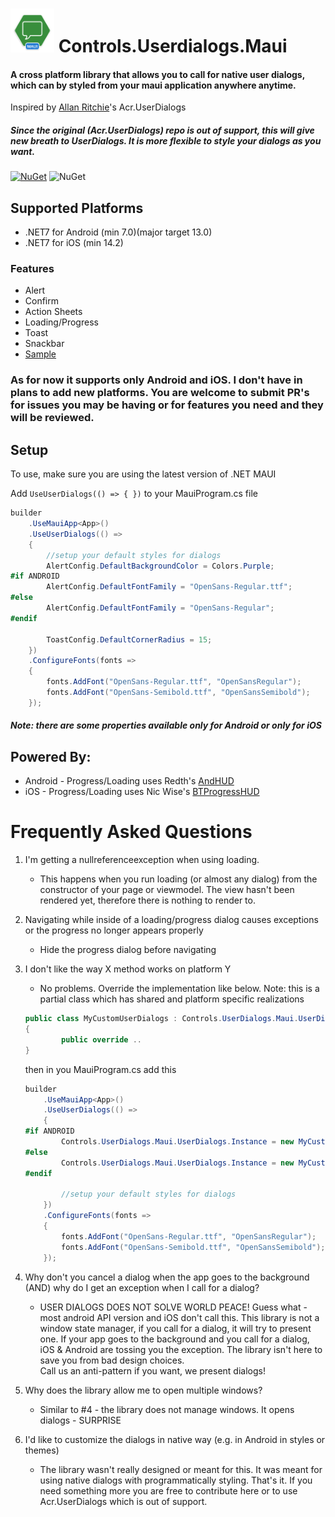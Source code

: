 # <img src="userdialogs_maui_icon.png" width="70" height="70"/> Controls.Userdialogs.Maui

#### A cross platform library that allows you to call for native user dialogs, which can by styled from your maui application anywhere anytime.

Inspired by [Allan Ritchie](https://github.com/aritchie)'s Acr.UserDialogs

##### Since the original (Acr.UserDialogs) repo is out of support, this will give new breath to UserDialogs. It is more flexible to style your dialogs as you want. 

[![NuGet](https://img.shields.io/nuget/v/Controls.UserDialogs.Maui.svg?maxAge=2592000)](https://www.nuget.org/packages/Controls.UserDialogs.Maui) ![NuGet](https://img.shields.io/nuget/dt/Controls.UserDialogs.Maui
)

## Supported Platforms

* .NET7 for Android (min 7.0)(major target 13.0)
* .NET7 for iOS (min 14.2)

### Features

* Alert
* Confirm
* Action Sheets
* Loading/Progress
* Toast
* Snackbar
* [Sample](https://github.com/Alex-Dobrynin/Maui.Controls.UserDialogs/Sample)

### As for now it supports only Android and iOS. I don't have in plans to add new platforms. You are welcome to submit PR's for issues you may be having or for features you need and they will be reviewed.

## Setup

To use, make sure you are using the latest version of .NET MAUI

Add ```UseUserDialogs(() => { })``` to your MauiProgram.cs file

```csharp
builder
    .UseMauiApp<App>()
    .UseUserDialogs(() =>
    {
        //setup your default styles for dialogs
        AlertConfig.DefaultBackgroundColor = Colors.Purple;
#if ANDROID
        AlertConfig.DefaultFontFamily = "OpenSans-Regular.ttf";
#else
        AlertConfig.DefaultFontFamily = "OpenSans-Regular";
#endif

        ToastConfig.DefaultCornerRadius = 15;
    })
    .ConfigureFonts(fonts =>
    {
        fonts.AddFont("OpenSans-Regular.ttf", "OpenSansRegular");
        fonts.AddFont("OpenSans-Semibold.ttf", "OpenSansSemibold");
    });
```

##### Note: there are some properties available only for Android or only for iOS

## Powered By:

* Android - Progress/Loading uses Redth's [AndHUD](https://github.com/Redth/AndHUD)
* iOS - Progress/Loading uses Nic Wise's [BTProgressHUD](https://github.com/nicwise/BTProgressHUD)

# Frequently Asked Questions

1. I'm getting a nullreferenceexception when using loading.
    * This happens when you run loading (or almost any dialog) from the constructor of your page or viewmodel.  The view hasn't been rendered yet, therefore there is nothing to render to.

2. Navigating while inside of a loading/progress dialog causes exceptions or the progress no longer appears properly
    * Hide the progress dialog before navigating

3. I don't like the way X method works on platform Y
    * No problems. Override the implementation like below. Note: this is a partial class which has shared and platform specific realizations


    ```csharp
    public class MyCustomUserDialogs : Controls.UserDialogs.Maui.UserDialogImplementation 
    {
            public override ..
    }
    ```

    then in you MauiProgram.cs add this

    ```csharp
    builder
        .UseMauiApp<App>()
        .UseUserDialogs(() =>
        {
    #if ANDROID
            Controls.UserDialogs.Maui.UserDialogs.Instance = new MyCustomUserDialogs(); //Android realization
    #else
            Controls.UserDialogs.Maui.UserDialogs.Instance = new MyCustomUserDialogs(); //iOS realization
    #endif

            //setup your default styles for dialogs
        })
        .ConfigureFonts(fonts =>
        {
            fonts.AddFont("OpenSans-Regular.ttf", "OpenSansRegular");
            fonts.AddFont("OpenSans-Semibold.ttf", "OpenSansSemibold");
        });
    ```

4. Why don't you cancel a dialog when the app goes to the background (AND) why do I get an exception when I call for a dialog?

    * USER DIALOGS DOES NOT SOLVE WORLD PEACE! Guess what - most android API version and iOS don't call this.  This library is not a window state manager, if you call for a dialog, 
        it will try to present one. If your app goes to the background and you call for a dialog, iOS & Android are tossing you the exception. The library isn't here to save you from bad design choices.  
        Call us an anti-pattern if you want, we present dialogs!

5. Why does the library allow me to open multiple windows?

    * Similar to #4 - the library does not manage windows. It opens dialogs - SURPRISE
    
6. I'd like to customize the dialogs in native way (e.g. in Android in styles or themes)

    * The library wasn't really designed or meant for this. It was meant for using native dialogs with programmatically styling. That's it. If you need something more you are free to contribute here or to use Acr.UserDialogs which is out of support.
